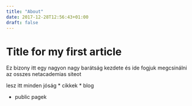 ```yaml
---
title: "About"
date: 2017-12-28T12:56:43+01:00
draft: false
---
```


# Title for my first article

Ez bizony itt egy nagyon nagy barátság kezdete és ide fogjuk megcsinálni az osszes netacademias siteot

lesz itt minden jóság 
* cikkek
* blog
* public pagek